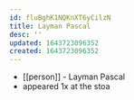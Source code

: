 ```yaml
---
id: fluBghK1NQKnXT6yCilzN
title: Layman Pascal
desc: ''
updated: 1643723096352
created: 1643723096352
---
```



- [[person]] - Layman Pascal
- appeared 1x at the stoa
